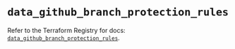 # `data_github_branch_protection_rules`

Refer to the Terraform Registry for docs: [`data_github_branch_protection_rules`](https://registry.terraform.io/providers/integrations/github/6.2.3/docs/data-sources/branch_protection_rules).
